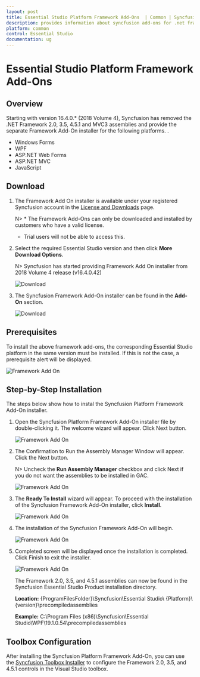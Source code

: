 ```yaml
---
layout: post
title: Essential Studio Platform Framework Add-Ons  | Common | Syncfusion
description: provides information about syncfusion add-ons for .net framework 2.0,3.5 and 4.5.1 and steps for installation
platform: common
control: Essential Studio
documentation: ug
---
```


# Essential Studio Platform Framework Add-Ons

## Overview

Starting with version 16.4.0.* (2018 Volume 4), Syncfusion has removed the .NET Framework 2.0, 3.5, 4.5.1 and MVC3 assemblies and provide the separate Framework Add-On installer for the following platforms. . 

* Windows Forms
* WPF
* ASP.NET Web Forms
* ASP.NET MVC
* JavaScript


## Download

1. The Framework Add On installer is available under your registered Syncfusion account in the [License and Downloads](https://www.syncfusion.com/account/downloads) page.

   N> * The Framework Add-Ons can only be downloaded and installed by customers who have a valid license.
   * Trial users will not be able to access this.

2. Select the required Essential Studio version and then click **More Download Options**.

   N> Syncfusion has started providing Framework Add On installer from 2018 Volume 4 release (v16.4.0.42)

   ![Download](Framework-Add-On-Images/FrameworkAddOn7.png)

3. The Syncfusion Framework Add-On installer can be found in the **Add-On** section.

   ![Download](Framework-Add-On-Images/FrameworkAddOn8.png)



## Prerequisites

To install the above framework add-ons, the corresponding Essential Studio platform in the same version must be installed. If this is not the case, a prerequisite alert will be displayed.

![Framework Add On](Framework-Add-On-Images/FrameworkAddOn1.png)

## Step-by-Step Installation

The steps below show how to instal the Syncfusion Platform Framework Add-On installer.

1.	Open the Syncfusion Platform Framework Add-On installer file by double-clicking it. The welcome wizard will appear. Click Next button.

    ![Framework Add On](Framework-Add-On-Images/FrameworkAddOn2.png)

2.  The Confirmation to Run the Assembly Manager Window will appear. Click the Next button.

    N> Uncheck the **Run Assembly Manager** checkbox and click Next if you do not want the assemblies to be installed in GAC.

    ![Framework Add On](Framework-Add-On-Images/FrameworkAddOn3.png)

3.  The **Ready To Install** wizard will appear. To proceed with the installation of the Syncfusion Framework Add-On installer, click **Install**.

    ![Framework Add On](Framework-Add-On-Images/FrameworkAddOn4.png)

4.  The installation of the Syncfusion Framework Add-On will begin.

    ![Framework Add On](Framework-Add-On-Images/FrameworkAddOn5.png)

5.  Completed screen will be displayed once the installation is completed. Click Finish to exit the installer.
  
    ![Framework Add On](Framework-Add-On-Images/FrameworkAddOn6.png)
	
    The Framework 2.0, 3.5, and 4.5.1 assemblies can now be found in the Syncfusion Essential Studio Product installation directory.

    **Location:** {ProgramFilesFolder}\Syncfusion\Essential Studio\ {Platform}\ {version}\precompiledassemblies

    **Example:** C:\Program Files (x86)\Syncfusion\Essential Studio\WPF\19.1.0.54\precompiledassemblies

## Toolbox Configuration

After installing the Syncfusion Platform Framework Add-On, you can use the [Syncfusion Toolbox Installer](https://help.syncfusion.com/common/essential-studio/utilities#for-wpf-windows-forms-and-aspnet-web-forms-platforms) to configure the Framework 2.0, 3.5, and 4.5.1 controls in the Visual Studio toolbox.


